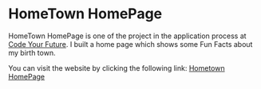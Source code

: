 # HomeTown HomePage

HomeTown HomePage is one of the project in the application process at [Code Your Future](https://codeyourfuture.io/).
I built a home page which shows some Fun Facts about my birth town.

You can visit the website by clicking the following link: [Hometown HomePage](https://elhadjdiallo.netlify.app/hometown-homepage/)
